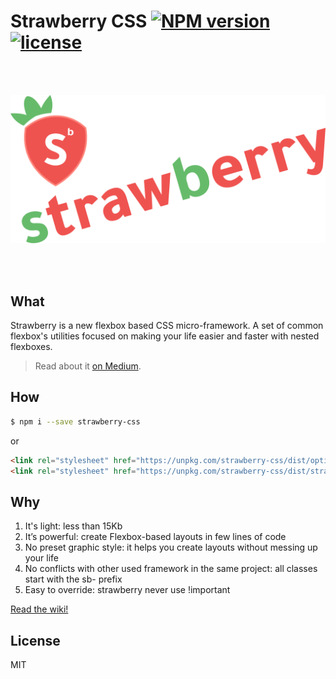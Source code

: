 # Strawberry CSS [![NPM version](https://img.shields.io/npm/v/strawberry-css.svg)](https://www.npmjs.com/package/strawberry-css) [![license](https://img.shields.io/github/license/mashape/apistatus.svg)](https://github.com/jfet97/strawberry/blob/master/LICENSE)
<br><br>
<p align="center"><img alt="strawberry-css logo" src="img/logo-strawberry.png" width="600px"></p>


<br><br>
## What

Strawberry is a new flexbox based CSS micro-framework.
A set of common flexbox's utilities focused on making your life easier and faster with nested flexboxes.

> Read about it [on Medium](https://medium.com/@andreasimonecosta/strawberry-a-new-flexbox-based-css-micro-framework-42ff9be49468).

## How

```sh
$ npm i --save strawberry-css
```

or

```html
<link rel="stylesheet" href="https://unpkg.com/strawberry-css/dist/optionalreset.min.css">
<link rel="stylesheet" href="https://unpkg.com/strawberry-css/dist/strawberry.min.css">

```

## Why

1. It's light: less than 15Kb
2. It’s powerful: create Flexbox-based layouts in few lines of code
3. No preset graphic style: it helps you create layouts without messing up your life
4. No conflicts with other used framework in the same project: all classes start with the sb- prefix
5. Easy to override: strawberry never use !important

[Read the wiki!](https://github.com/jfet97/strawberry/wiki)

## License

MIT
